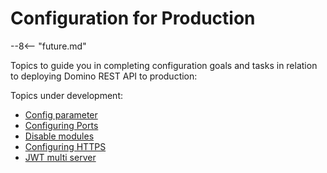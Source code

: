 # Configuration for Production

--8<-- "future.md"

Topics to guide you in completing configuration goals and tasks in relation to deploying Domino REST API to production:

Topics under development:

- [Config parameter](configparam.md)
- [Configuring Ports](prodports.md)
- [Disable modules](disablemodule.md)
- [Configuring HTTPS](httpsprod.md)
- [JWT multi server](jwtmultiserver.md)

